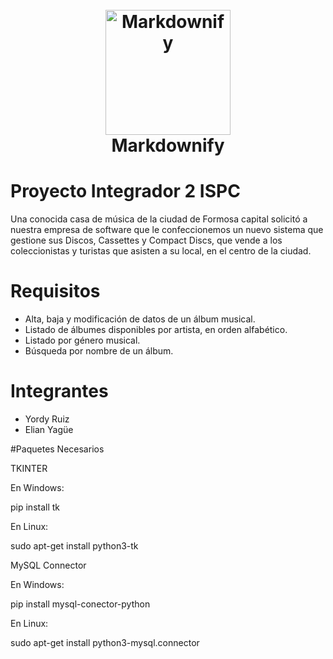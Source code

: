 <h1 align="center">
  <br>
  <img src="https://user-images.githubusercontent.com/105828833/199614644-91da56d9-0773-4846-b92a-bcfa22a9caf8.png" alt="Markdownify" width="200"></a>
  <br>
  Markdownify
  <br>
</h1>


# Proyecto Integrador 2 ISPC

Una conocida casa de música de la ciudad de Formosa capital solicitó a nuestra empresa de 
software que le confeccionemos un nuevo sistema que gestione sus Discos, Cassettes y 
Compact Discs, que vende a los coleccionistas y turistas que asisten a su local, en el centro 
de la ciudad.

# Requisitos

- Alta, baja y modificación de datos de un álbum musical.
- Listado de álbumes disponibles por artista, en orden alfabético.
- Listado por género musical.
- Búsqueda por nombre de un álbum.

# Integrantes

- Yordy Ruiz
- Elian Yagüe

#Paquetes Necesarios

TKINTER

En Windows:

pip install tk

En Linux:

sudo apt-get install python3-tk

MySQL Connector

En Windows:

pip install mysql-conector-python

En Linux:

sudo apt-get install python3-mysql.connector

